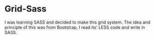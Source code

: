 # Grid-Sass
I was learning SASS and decided to make this grid system. The idea and principle of this was from Bootstrap, I read its' LESS code and write in SASS. 
